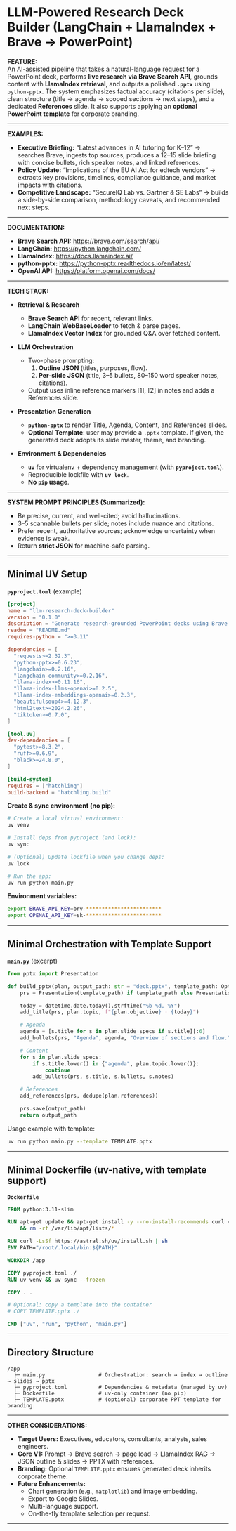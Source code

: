 # LLM-Powered Research Deck Builder (LangChain + LlamaIndex + Brave → PowerPoint)

**FEATURE:**  
An AI-assisted pipeline that takes a natural-language request for a PowerPoint deck, performs **live research via Brave Search API**, grounds content with **LlamaIndex retrieval**, and outputs a polished **`.pptx`** using `python-pptx`. The system emphasizes factual accuracy (citations per slide), clean structure (title → agenda → scoped sections → next steps), and a dedicated **References** slide. It also supports applying an **optional PowerPoint template** for corporate branding.

---

**EXAMPLES:**  
- **Executive Briefing:** “Latest advances in AI tutoring for K–12” → searches Brave, ingests top sources, produces a 12–15 slide briefing with concise bullets, rich speaker notes, and linked references.  
- **Policy Update:** “Implications of the EU AI Act for edtech vendors” → extracts key provisions, timelines, compliance guidance, and market impacts with citations.  
- **Competitive Landscape:** “SecureIQ Lab vs. Gartner & SE Labs” → builds a side-by-side comparison, methodology caveats, and recommended next steps.

---

**DOCUMENTATION:**  
- **Brave Search API:** https://brave.com/search/api/  
- **LangChain:** https://python.langchain.com/  
- **LlamaIndex:** https://docs.llamaindex.ai/  
- **python-pptx:** https://python-pptx.readthedocs.io/en/latest/  
- **OpenAI API:** https://platform.openai.com/docs/  

---

**TECH STACK:**  

- **Retrieval & Research**  
  - **Brave Search API** for recent, relevant links.  
  - **LangChain WebBaseLoader** to fetch & parse pages.  
  - **LlamaIndex Vector Index** for grounded Q&A over fetched content.

- **LLM Orchestration**  
  - Two-phase prompting:  
    1) **Outline JSON** (titles, purposes, flow).  
    2) **Per-slide JSON** (title, 3–5 bullets, 80–150 word speaker notes, citations).  
  - Output uses inline reference markers \[1], \[2] in notes and adds a References slide.

- **Presentation Generation**  
  - **`python-pptx`** to render Title, Agenda, Content, and References slides.  
  - **Optional Template**: user may provide a `.pptx` template. If given, the generated deck adopts its slide master, theme, and branding.

- **Environment & Dependencies**  
  - **`uv`** for virtualenv + dependency management (with **`pyproject.toml`**).  
  - Reproducible lockfile with **`uv lock`**.  
  - **No `pip` usage**.

---

**SYSTEM PROMPT PRINCIPLES (Summarized):**  
- Be precise, current, and well-cited; avoid hallucinations.  
- 3–5 scannable bullets per slide; notes include nuance and citations.  
- Prefer recent, authoritative sources; acknowledge uncertainty when evidence is weak.  
- Return **strict JSON** for machine-safe parsing.

---

## Minimal UV Setup

**`pyproject.toml`** (example)
```toml
[project]
name = "llm-research-deck-builder"
version = "0.1.0"
description = "Generate research-grounded PowerPoint decks using Brave Search + LangChain + LlamaIndex + python-pptx."
readme = "README.md"
requires-python = ">=3.11"

dependencies = [
  "requests>=2.32.3",
  "python-pptx>=0.6.23",
  "langchain>=0.2.16",
  "langchain-community>=0.2.16",
  "llama-index>=0.11.16",
  "llama-index-llms-openai>=0.2.5",
  "llama-index-embeddings-openai>=0.2.3",
  "beautifulsoup4>=4.12.3",
  "html2text>=2024.2.26",
  "tiktoken>=0.7.0",
]

[tool.uv]
dev-dependencies = [
  "pytest>=8.3.2",
  "ruff>=0.6.9",
  "black>=24.8.0",
]

[build-system]
requires = ["hatchling"]
build-backend = "hatchling.build"
```

**Create & sync environment (no pip):**
```bash
# Create a local virtual environment:
uv venv

# Install deps from pyproject (and lock):
uv sync

# (Optional) Update lockfile when you change deps:
uv lock

# Run the app:
uv run python main.py
```

**Environment variables:**
```bash
export BRAVE_API_KEY=brv-************************
export OPENAI_API_KEY=sk-************************
```

---

## Minimal Orchestration with Template Support

**`main.py`** (excerpt)
```python
from pptx import Presentation

def build_pptx(plan, output_path: str = "deck.pptx", template_path: Optional[str] = None):
    prs = Presentation(template_path) if template_path else Presentation()

    today = datetime.date.today().strftime("%b %d, %Y")
    add_title(prs, plan.topic, f"{plan.objective} · {today}")

    # Agenda
    agenda = [s.title for s in plan.slide_specs if s.title][:6]
    add_bullets(prs, "Agenda", agenda, "Overview of sections and flow.")

    # Content
    for s in plan.slide_specs:
        if s.title.lower() in {"agenda", plan.topic.lower()}:
            continue
        add_bullets(prs, s.title, s.bullets, s.notes)

    # References
    add_references(prs, dedupe(plan.references))

    prs.save(output_path)
    return output_path
```

Usage example with template:
```bash
uv run python main.py --template TEMPLATE.pptx
```

---

## Minimal Dockerfile (uv-native, with template support)

**`Dockerfile`**
```dockerfile
FROM python:3.11-slim

RUN apt-get update && apt-get install -y --no-install-recommends curl ca-certificates \
    && rm -rf /var/lib/apt/lists/*

RUN curl -LsSf https://astral.sh/uv/install.sh | sh
ENV PATH="/root/.local/bin:${PATH}"

WORKDIR /app

COPY pyproject.toml ./
RUN uv venv && uv sync --frozen

COPY . .

# Optional: copy a template into the container
# COPY TEMPLATE.pptx ./

CMD ["uv", "run", "python", "main.py"]
```

---

## Directory Structure

```
/app
  ├─ main.py                 # Orchestration: search → index → outline → slides → pptx
  ├─ pyproject.toml          # Dependencies & metadata (managed by uv)
  ├─ Dockerfile              # uv-only container (no pip)
  ├─ TEMPLATE.pptx           # (optional) corporate PPT template for branding
```

---

**OTHER CONSIDERATIONS:**  
- **Target Users:** Executives, educators, consultants, analysts, sales engineers.  
- **Core V1:** Prompt → Brave search → page load → LlamaIndex RAG → JSON outline & slides → PPTX with references.  
- **Branding:** Optional `TEMPLATE.pptx` ensures generated deck inherits corporate theme.  
- **Future Enhancements:**  
  - Chart generation (e.g., `matplotlib`) and image embedding.  
  - Export to Google Slides.  
  - Multi-language support.  
  - On-the-fly template selection per request.

---
